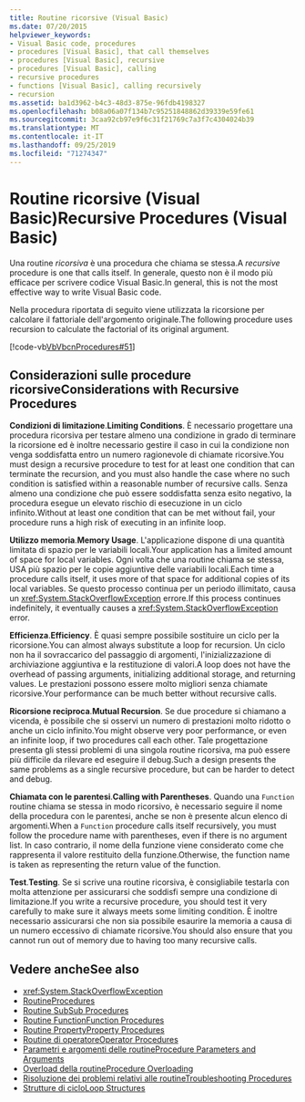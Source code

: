 ```yaml
---
title: Routine ricorsive (Visual Basic)
ms.date: 07/20/2015
helpviewer_keywords:
- Visual Basic code, procedures
- procedures [Visual Basic], that call themselves
- procedures [Visual Basic], recursive
- procedures [Visual Basic], calling
- recursive procedures
- functions [Visual Basic], calling recursively
- recursion
ms.assetid: ba1d3962-b4c3-48d3-875e-96fdb4198327
ms.openlocfilehash: b08a06a07f134b7c95251848862d39339e59fe61
ms.sourcegitcommit: 3caa92cb97e9f6c31f21769c7a3f7c4304024b39
ms.translationtype: MT
ms.contentlocale: it-IT
ms.lasthandoff: 09/25/2019
ms.locfileid: "71274347"
---
```

# <a name="recursive-procedures-visual-basic"></a><span data-ttu-id="d3372-102">Routine ricorsive (Visual Basic)</span><span class="sxs-lookup"><span data-stu-id="d3372-102">Recursive Procedures (Visual Basic)</span></span>

<span data-ttu-id="d3372-103">Una routine *ricorsiva* è una procedura che chiama se stessa.</span><span class="sxs-lookup"><span data-stu-id="d3372-103">A *recursive* procedure is one that calls itself.</span></span> <span data-ttu-id="d3372-104">In generale, questo non è il modo più efficace per scrivere codice Visual Basic.</span><span class="sxs-lookup"><span data-stu-id="d3372-104">In general, this is not the most effective way to write Visual Basic code.</span></span>  
  
 <span data-ttu-id="d3372-105">Nella procedura riportata di seguito viene utilizzata la ricorsione per calcolare il fattoriale dell'argomento originale.</span><span class="sxs-lookup"><span data-stu-id="d3372-105">The following procedure uses recursion to calculate the factorial of its original argument.</span></span>  
  
 [!code-vb[VbVbcnProcedures#51](~/samples/snippets/visualbasic/VS_Snippets_VBCSharp/VbVbcnProcedures/VB/Class1.vb#51)]  
  
## <a name="considerations-with-recursive-procedures"></a><span data-ttu-id="d3372-106">Considerazioni sulle procedure ricorsive</span><span class="sxs-lookup"><span data-stu-id="d3372-106">Considerations with Recursive Procedures</span></span>

 <span data-ttu-id="d3372-107">**Condizioni di limitazione**.</span><span class="sxs-lookup"><span data-stu-id="d3372-107">**Limiting Conditions**.</span></span> <span data-ttu-id="d3372-108">È necessario progettare una procedura ricorsiva per testare almeno una condizione in grado di terminare la ricorsione ed è inoltre necessario gestire il caso in cui la condizione non venga soddisfatta entro un numero ragionevole di chiamate ricorsive.</span><span class="sxs-lookup"><span data-stu-id="d3372-108">You must design a recursive procedure to test for at least one condition that can terminate the recursion, and you must also handle the case where no such condition is satisfied within a reasonable number of recursive calls.</span></span> <span data-ttu-id="d3372-109">Senza almeno una condizione che può essere soddisfatta senza esito negativo, la procedura esegue un elevato rischio di esecuzione in un ciclo infinito.</span><span class="sxs-lookup"><span data-stu-id="d3372-109">Without at least one condition that can be met without fail, your procedure runs a high risk of executing in an infinite loop.</span></span>

 <span data-ttu-id="d3372-110">**Utilizzo memoria**.</span><span class="sxs-lookup"><span data-stu-id="d3372-110">**Memory Usage**.</span></span> <span data-ttu-id="d3372-111">L'applicazione dispone di una quantità limitata di spazio per le variabili locali.</span><span class="sxs-lookup"><span data-stu-id="d3372-111">Your application has a limited amount of space for local variables.</span></span> <span data-ttu-id="d3372-112">Ogni volta che una routine chiama se stessa, USA più spazio per le copie aggiuntive delle variabili locali.</span><span class="sxs-lookup"><span data-stu-id="d3372-112">Each time a procedure calls itself, it uses more of that space for additional copies of its local variables.</span></span> <span data-ttu-id="d3372-113">Se questo processo continua per un periodo illimitato, causa un <xref:System.StackOverflowException> errore.</span><span class="sxs-lookup"><span data-stu-id="d3372-113">If this process continues indefinitely, it eventually causes a <xref:System.StackOverflowException> error.</span></span>

 <span data-ttu-id="d3372-114">**Efficienza**.</span><span class="sxs-lookup"><span data-stu-id="d3372-114">**Efficiency**.</span></span> <span data-ttu-id="d3372-115">È quasi sempre possibile sostituire un ciclo per la ricorsione.</span><span class="sxs-lookup"><span data-stu-id="d3372-115">You can almost always substitute a loop for recursion.</span></span> <span data-ttu-id="d3372-116">Un ciclo non ha il sovraccarico del passaggio di argomenti, l'inizializzazione di archiviazione aggiuntiva e la restituzione di valori.</span><span class="sxs-lookup"><span data-stu-id="d3372-116">A loop does not have the overhead of passing arguments, initializing additional storage, and returning values.</span></span> <span data-ttu-id="d3372-117">Le prestazioni possono essere molto migliori senza chiamate ricorsive.</span><span class="sxs-lookup"><span data-stu-id="d3372-117">Your performance can be much better without recursive calls.</span></span>

 <span data-ttu-id="d3372-118">**Ricorsione reciproca**.</span><span class="sxs-lookup"><span data-stu-id="d3372-118">**Mutual Recursion**.</span></span> <span data-ttu-id="d3372-119">Se due procedure si chiamano a vicenda, è possibile che si osservi un numero di prestazioni molto ridotto o anche un ciclo infinito.</span><span class="sxs-lookup"><span data-stu-id="d3372-119">You might observe very poor performance, or even an infinite loop, if two procedures call each other.</span></span> <span data-ttu-id="d3372-120">Tale progettazione presenta gli stessi problemi di una singola routine ricorsiva, ma può essere più difficile da rilevare ed eseguire il debug.</span><span class="sxs-lookup"><span data-stu-id="d3372-120">Such a design presents the same problems as a single recursive procedure, but can be harder to detect and debug.</span></span>

 <span data-ttu-id="d3372-121">**Chiamata con le parentesi**.</span><span class="sxs-lookup"><span data-stu-id="d3372-121">**Calling with Parentheses**.</span></span> <span data-ttu-id="d3372-122">Quando una `Function` routine chiama se stessa in modo ricorsivo, è necessario seguire il nome della procedura con le parentesi, anche se non è presente alcun elenco di argomenti.</span><span class="sxs-lookup"><span data-stu-id="d3372-122">When a `Function` procedure calls itself recursively, you must follow the procedure name with parentheses, even if there is no argument list.</span></span> <span data-ttu-id="d3372-123">In caso contrario, il nome della funzione viene considerato come che rappresenta il valore restituito della funzione.</span><span class="sxs-lookup"><span data-stu-id="d3372-123">Otherwise, the function name is taken as representing the return value of the function.</span></span>

 <span data-ttu-id="d3372-124">**Test**.</span><span class="sxs-lookup"><span data-stu-id="d3372-124">**Testing**.</span></span> <span data-ttu-id="d3372-125">Se si scrive una routine ricorsiva, è consigliabile testarla con molta attenzione per assicurarsi che soddisfi sempre una condizione di limitazione.</span><span class="sxs-lookup"><span data-stu-id="d3372-125">If you write a recursive procedure, you should test it very carefully to make sure it always meets some limiting condition.</span></span> <span data-ttu-id="d3372-126">È inoltre necessario assicurarsi che non sia possibile esaurire la memoria a causa di un numero eccessivo di chiamate ricorsive.</span><span class="sxs-lookup"><span data-stu-id="d3372-126">You should also ensure that you cannot run out of memory due to having too many recursive calls.</span></span>

## <a name="see-also"></a><span data-ttu-id="d3372-127">Vedere anche</span><span class="sxs-lookup"><span data-stu-id="d3372-127">See also</span></span>

- <xref:System.StackOverflowException>
- [<span data-ttu-id="d3372-128">Routine</span><span class="sxs-lookup"><span data-stu-id="d3372-128">Procedures</span></span>](index.md)
- [<span data-ttu-id="d3372-129">Routine Sub</span><span class="sxs-lookup"><span data-stu-id="d3372-129">Sub Procedures</span></span>](sub-procedures.md)
- [<span data-ttu-id="d3372-130">Routine Function</span><span class="sxs-lookup"><span data-stu-id="d3372-130">Function Procedures</span></span>](function-procedures.md)
- [<span data-ttu-id="d3372-131">Routine Property</span><span class="sxs-lookup"><span data-stu-id="d3372-131">Property Procedures</span></span>](property-procedures.md)
- [<span data-ttu-id="d3372-132">Routine di operatore</span><span class="sxs-lookup"><span data-stu-id="d3372-132">Operator Procedures</span></span>](operator-procedures.md)
- [<span data-ttu-id="d3372-133">Parametri e argomenti delle routine</span><span class="sxs-lookup"><span data-stu-id="d3372-133">Procedure Parameters and Arguments</span></span>](procedure-parameters-and-arguments.md)
- [<span data-ttu-id="d3372-134">Overload della routine</span><span class="sxs-lookup"><span data-stu-id="d3372-134">Procedure Overloading</span></span>](procedure-overloading.md)
- [<span data-ttu-id="d3372-135">Risoluzione dei problemi relativi alle routine</span><span class="sxs-lookup"><span data-stu-id="d3372-135">Troubleshooting Procedures</span></span>](troubleshooting-procedures.md)
- [<span data-ttu-id="d3372-136">Strutture di ciclo</span><span class="sxs-lookup"><span data-stu-id="d3372-136">Loop Structures</span></span>](../control-flow/loop-structures.md)
